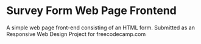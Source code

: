 # Survey Form Web Page Frontend
A simple web page front-end consisting of an HTML form. Submitted as an Responsive Web Design Project for freecodecamp.com 
